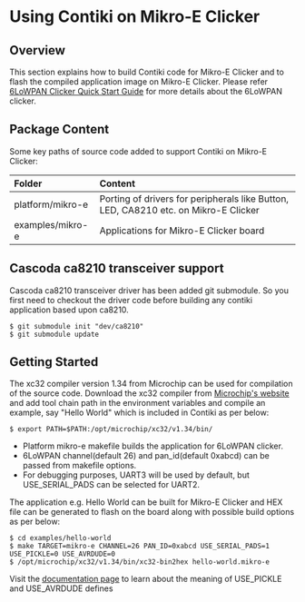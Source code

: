 # Using Contiki on Mikro-E Clicker

## Overview

This section explains how to build Contiki code for Mikro-E Clicker and to flash the compiled application image on Mikro-E Clicker.
Please refer [6LoWPAN Clicker Quick Start Guide](https://docs.creatordev.io/clicker/guides/quick-start-guide/) for more details about the 6LoWPAN clicker.

## Package Content

Some key paths of source code added to support Contiki on Mikro-E Clicker:

| Folder              				| Content                                              							                      |
| :----               				| :----                                                							                      |
| platform/mikro-e			      | Porting of drivers for peripherals like Button, LED, CA8210 etc. on Mikro-E Clicker			|
| examples/mikro-e            | Applications for Mikro-E Clicker board                                                  |         

## Cascoda ca8210 transceiver support

Cascoda ca8210 transceiver driver has been added git submodule. So you first need to checkout the driver code before building any contiki application based upon ca8210.

    $ git submodule init "dev/ca8210"
    $ git submodule update

## Getting Started

The xc32 compiler version 1.34 from Microchip can be used for compilation of the source code. Download the xc32 compiler from
[Microchip's website](http://www.microchip.com/pagehandler/en_us/devtools/mplabxc/) and add tool chain path in the
environment variables and compile an example, say "Hello World" which is included in Contiki as per below:

    $ export PATH=$PATH:/opt/microchip/xc32/v1.34/bin/

* Platform mikro-e makefile builds the application for 6LoWPAN clicker.
* 6LoWPAN channel(default 26) and pan_id(default 0xabcd) can be passed from makefile options.
* For debugging purposes, UART3 will be used by default, but USE_SERIAL_PADS can be selected for UART2.

The application e.g. Hello World can be built for Mikro-E Clicker and HEX file can be generated to flash on the board along with possible build options as per below:


    $ cd examples/hello-world
    $ make TARGET=mikro-e CHANNEL=26 PAN_ID=0xabcd USE_SERIAL_PADS=1 USE_PICKLE=0 USE_AVRDUDE=0
    $ /opt/microchip/xc32/v1.34/bin/xc32-bin2hex hello-world.mikro-e

Visit the [documentation page](https://docs.creatordev.io/clicker/guides/quick-start-guide/#programming-a-6lowpan-clicker) to learn about the meaning of USE_PICKLE and USE_AVRDUDE defines
